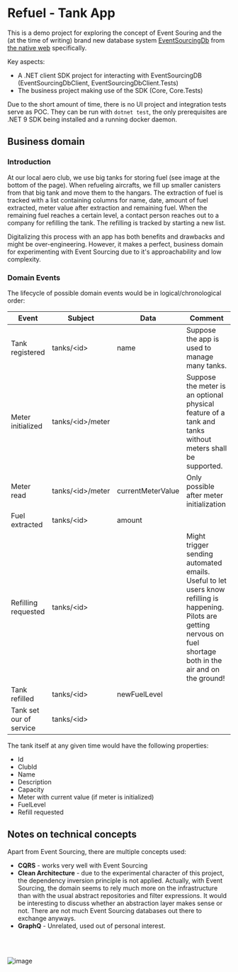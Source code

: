 ﻿# Refuel - Tank App

This is a demo project for exploring the concept of Event Souring and the (at the time of writing) brand new database system [EventSourcingDb](https://docs.eventsourcingdb.io/) from [the native web](https://www.thenativeweb.io/) specifically.

Key aspects:
- A .NET client SDK project for interacting with EventSourcingDB (EventSourcingDbClient, EventSourcingDbClient.Tests) 
- The business project making use of the SDK (Core, Core.Tests)

Due to the short amount of time, there is no UI project and integration tests serve as POC.
They can be run with `dotnet test`, the only prerequisites are .NET 9 SDK being installed and a running docker daemon.

## Business domain

### Introduction

At our local aero club, we use big tanks for storing fuel (see image at the bottom of the page).
When refueling aircrafts, we fill up smaller canisters from that big tank and move them to the hangars.
The extraction of fuel is tracked with a list containing columns for name, date, amount of fuel extracted, meter value after extraction and remaining fuel. When the remaining fuel reaches a certain level, a contact person reaches out to a company for refilling the tank. The refilling is tracked by starting a new list.

Digitalizing this process with an app has both benefits and drawbacks and might be over-engineering. However, it makes a perfect, business domain for experimenting with Event Sourcing due to it's approachability and low complexity.

### Domain Events

The lifecycle of possible domain events would be in logical/chronological order:

| Event                   | Subject           | Data         | Comment                                                                                                                                                                 |
| ----------------------- |-------------------| ------------ |-------------------------------------------------------------------------------------------------------------------------------------------------------------------------|
| Tank registered         | tanks/\<id>       | name         | Suppose the app is used to manage many tanks.                                                                                                                           |
| Meter initialized       | tanks/\<id>/meter |              | Suppose the meter is an optional physical feature of a tank and tanks without meters shall be supported.                                                                |
| Meter read              | tanks/\<id>/meter | currentMeterValue             | Only possible after meter initialization                                                                                                                                |
| Fuel extracted          | tanks/\<id>       | amount       |                                                                                                                                                                         |
| Refilling requested     | tanks/\<id>       |              | Might trigger sending automated emails. Useful to let users know refilling is happening. Pilots are getting nervous on fuel shortage both in the air and on the ground! |
| Tank refilled           | tanks/\<id>       | newFuelLevel |                                                                                                                                                                         |
| Tank set our of service | tanks/\<id>       |              |                                                                                                                                                                         |

The tank itself at any given time would have the following properties:

- Id
- ClubId
- Name
- Description
- Capacity
- Meter with current value (if meter is initialized)
- FuelLevel
- Refill requested


## Notes on technical concepts

Apart from Event Sourcing, there are multiple concepts used:

- **CQRS** - works very well with Event Sourcing
- **Clean Architecture** - due to the experimental character of this project, the dependency inversion principle is not applied.
Actually, with Event Sourcing, the domain seems to rely much more on the infrastructure than with the usual abstract repositories and filter expressions.
It would be interesting to discuss whether an abstraction layer makes sense or not.
There are not much Event Sourcing databases out there to exchange anyways.
- **GraphQ** - Unrelated, used out of personal interest.

<br/>
<br/>

![image](docs/Tank.jpeg)

